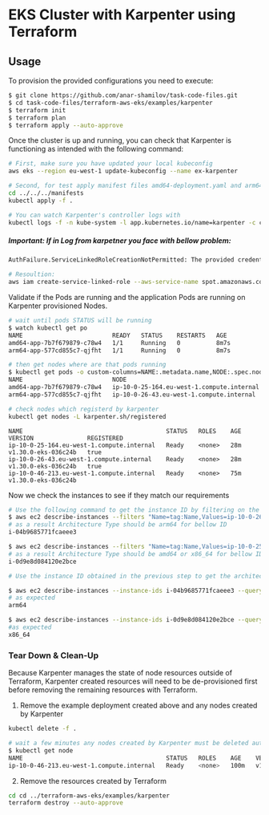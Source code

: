 # EKS Cluster with Karpenter using Terraform


## Usage

To provision the provided configurations you need to execute:

```bash
$ git clone https://github.com/anar-shamilov/task-code-files.git
$ cd task-code-files/terraform-aws-eks/examples/karpenter
$ terraform init
$ terraform plan
$ terraform apply --auto-approve
```

Once the cluster is up and running, you can check that Karpenter is functioning as intended with the following command:

```bash
# First, make sure you have updated your local kubeconfig
aws eks --region eu-west-1 update-kubeconfig --name ex-karpenter

# Second, for test apply manifest files amd64-deployment.yaml and arm64-deployment.yaml 
cd ../../../manifests
kubectl apply -f .

# You can watch Karpenter's controller logs with
kubectl logs -f -n kube-system -l app.kubernetes.io/name=karpenter -c controller
```

##### Important: If in Log from karpetner you face with bellow problem:
```bash
AuthFailure.ServiceLinkedRoleCreationNotPermitted: The provided credentials do not have permission to create the service-linked role for EC2 Spot Instances. (https://github.com/aws/amazon-vpc-cni-k8s/blob/master/docs/iam-policy.md)

# Resoultion:
aws iam create-service-linked-role --aws-service-name spot.amazonaws.com
```

Validate if the Pods are running and the  application Pods are running on Karpenter provisioned Nodes.

```bash
# wait until pods STATUS will be running
$ watch kubectl get po
NAME                         READY   STATUS    RESTARTS   AGE
amd64-app-7b7f679879-c78w4   1/1     Running   0          8m7s
arm64-app-577cd855c7-qjfht   1/1     Running   0          8m7s

# then get nodes where are that pods running
$ kubectl get pods -o custom-columns=NAME:.metadata.name,NODE:.spec.nodeNam 
NAME                         NODE
amd64-app-7b7f679879-c78w4   ip-10-0-25-164.eu-west-1.compute.internal
arm64-app-577cd855c7-qjfht   ip-10-0-26-43.eu-west-1.compute.internal

# check nodes which registerd by karpenter
kubectl get nodes -L karpenter.sh/registered
```

```text
NAME                                        STATUS   ROLES    AGE   VERSION               REGISTERED
ip-10-0-25-164.eu-west-1.compute.internal   Ready    <none>   28m   v1.30.0-eks-036c24b   true
ip-10-0-26-43.eu-west-1.compute.internal    Ready    <none>   28m   v1.30.0-eks-036c24b   true
ip-10-0-46-213.eu-west-1.compute.internal   Ready    <none>   75m   v1.30.0-eks-036c24b 
```
Now we check the instances to see if they match our requirements

```bash
# Use the following command to get the instance ID by filtering on the instance name.
$ aws ec2 describe-instances --filters "Name=tag:Name,Values=ip-10-0-26-43.eu-west-1.compute.internal" --query "Reservations[*].Instances[*].InstanceId" --output text
# as a result Architecture Type should be arm64 for bellow ID
i-04b9685771fcaeee3

$ aws ec2 describe-instances --filters "Name=tag:Name,Values=ip-10-0-25-164.eu-west-1.compute.internal" --query "Reservations[*].Instances[*].InstanceId" --output text
# as a result Architecture Type should be amd64 or x86_64 for bellow ID
i-0d9e8d084120e2bce

# Use the instance ID obtained in the previous step to get the architecture type of the instance. 

$ aws ec2 describe-instances --instance-ids i-04b9685771fcaeee3 --query "Reservations[*].Instances[*].Architecture" --output text
# as expected
arm64

$ aws ec2 describe-instances --instance-ids i-0d9e8d084120e2bce --query "Reservations[*].Instances[*].Architecture" --output text
#as expected
x86_64
```


### Tear Down & Clean-Up

Because Karpenter manages the state of node resources outside of Terraform, Karpenter created resources will need to be de-provisioned first before removing the remaining resources with Terraform.

1. Remove the example deployment created above and any nodes created by Karpenter

```bash
kubectl delete -f .

# wait a few minutes any nodes created by Karpenter must be deleted automatically and we can see only one node
$ kubectl get node
NAME                                        STATUS   ROLES    AGE    VERSION
ip-10-0-46-213.eu-west-1.compute.internal   Ready    <none>   100m   v1.30.0-eks-036c24b
```

2. Remove the resources created by Terraform

```bash
cd cd ../terraform-aws-eks/examples/karpenter
terraform destroy --auto-approve
```

